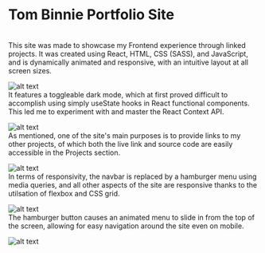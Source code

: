# Tom Binnie Portfolio Site
<br />
This site was made to showcase my Frontend experience through linked projects. It was created using React,
HTML, CSS (SASS), and JavaScript, and is dynamically animated and responsive, with an intuitive layout at all screen sizes.

![alt text](https://github.com/tomkotsu/tomkotsu.github.io/blob/main/screenshots/portfolio-1.PNG)
<br />
It features a toggleable dark mode, which at first proved difficult to accomplish using simply useState hooks in React functional components.
This led me to experiment with and master the React Context API.

![alt text](https://github.com/tomkotsu/tomkotsu.github.io/blob/main/screenshots/portfolio-2.PNG)
<br />
As mentioned, one of the site's main purposes is to provide links to my other projects, of which both the live link and source code are easily accessible in the Projects section.

![alt text](https://github.com/tomkotsu/tomkotsu.github.io/blob/main/screenshots/portfolio-3.PNG)
<br />
In terms of responsivity, the navbar is replaced by a hamburger menu using media queries, and all other aspects of the site are responsive thanks to the
utilsation of flexbox and CSS grid.

![alt text](https://github.com/tomkotsu/tomkotsu.github.io/blob/main/screenshots/portfolio-4.png)
<br />
The hamburger button causes an animated menu to slide in from the top of the screen, allowing for easy navigation around the site even on mobile.

![alt text](https://github.com/tomkotsu/tomkotsu.github.io/blob/main/screenshots/portfolio-5.png)
